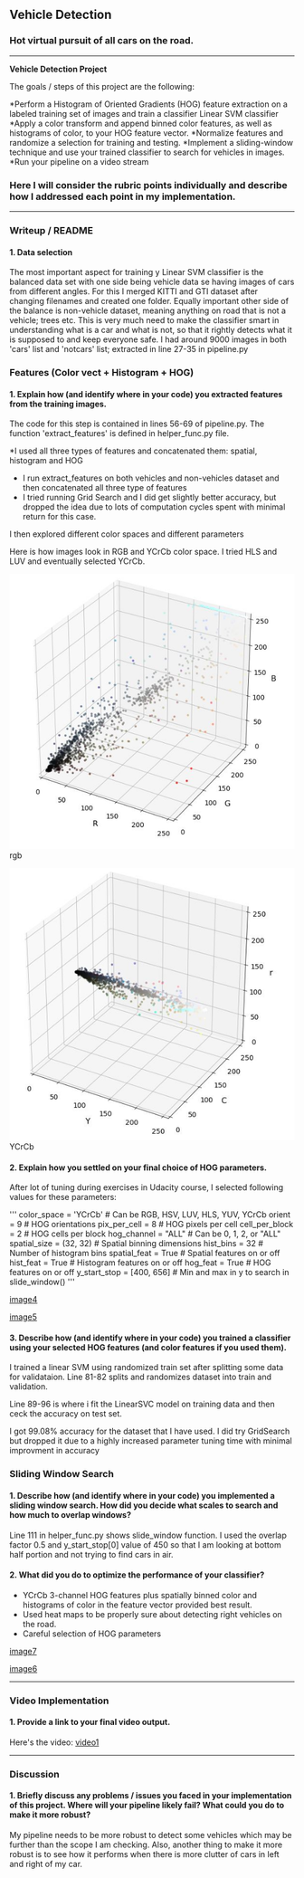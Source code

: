 ## Vehicle Detection
### Hot virtual pursuit of all cars on the road. 

---

**Vehicle Detection Project**

The goals / steps of this project are the following:

*Perform a Histogram of Oriented Gradients (HOG) feature extraction on a labeled training set of images and train a classifier Linear SVM classifier
*Apply a color transform and append binned color features, as well as histograms of color, to your HOG feature vector.
*Normalize features and randomize a selection for training and testing.
*Implement a sliding-window technique and use your trained classifier to search for vehicles in images.
*Run your pipeline on a video stream


[//]: # (Image References)
[image2]: ./images/image-2.JPG
[image3]: ./images/image-3.JPG
[image4]: ./images/image-4.JPG
[image5]: ./images/image-5.JPG
[image6]: ./images/image-6.JPG
[image7]: ./images/image-7.JPG
[video1]: ./tracked_project_video.mp4


### Here I will consider the rubric points individually and describe how I addressed each point in my implementation.  

---
### Writeup / README

#### 1. Data selection

The most important aspect for training y Linear SVM classifier is the balanced data set with one side being vehicle data se having images of cars from different angles. For this I merged KITTI and GTI dataset after changing filenames and created one folder. Equally important other side of the balance is non-vehicle dataset, meaning anything on road that is not a vehicle; trees etc. This is very much need to make the classifier smart in understanding what is a car and what is not, so that it rightly detects what it is supposed to and keep everyone safe. I had around 9000 images in both 'cars' list and 'notcars' list; extracted in line 27-35 in pipeline.py

### Features (Color vect + Histogram + HOG)

#### 1. Explain how (and identify where in your code) you extracted features from the training images.

The code for this step is contained in lines 56-69 of pipeline.py. The function 'extract_features' is defined in helper_func.py file. 

*I used all three types of features and concatenated them: spatial, histogram and HOG
* I run extract_features on both vehicles and non-vehicles dataset and then concatenated all three type of features
* I tried running Grid Search and I did get slightly better accuracy, but dropped the idea due to lots of computation cycles spent with minimal return for this case. 

I then explored different color spaces and different parameters 

Here is how images look in RGB and YCrCb color space. I tried HLS and LUV and eventually selected YCrCb. 

![image2]
rgb

![image3]
YCrCb


#### 2. Explain how you settled on your final choice of HOG parameters.

After lot of tuning during exercises in Udacity course, I selected following values for these parameters:

'''
color_space = 'YCrCb' # Can be RGB, HSV, LUV, HLS, YUV, YCrCb
orient = 9  # HOG orientations
pix_per_cell = 8 # HOG pixels per cell
cell_per_block = 2 # HOG cells per block
hog_channel = "ALL" # Can be 0, 1, 2, or "ALL"
spatial_size = (32, 32) # Spatial binning dimensions
hist_bins = 32    # Number of histogram bins
spatial_feat = True # Spatial features on or off
hist_feat = True # Histogram features on or off
hog_feat = True # HOG features on or off
y_start_stop = [400, 656] # Min and max in y to search in slide_window()
'''

[image4]



[image5]



#### 3. Describe how (and identify where in your code) you trained a classifier using your selected HOG features (and color features if you used them).

I trained a linear SVM using randomized train set after splitting some data for validataion. Line 81-82 splits and randomizes dataset into train and validation. 

Line 89-96 is where i fit the LinearSVC model on training data and then ceck the accuracy on test set. 

I got 99.08% accuracy for the dataset that I have used.  I did try GridSearch but dropped it due to a highly increased parameter tuning time with minimal improvment in accuracy 


### Sliding Window Search

#### 1. Describe how (and identify where in your code) you implemented a sliding window search.  How did you decide what scales to search and how much to overlap windows?

Line 111 in helper_func.py shows slide_window function. I used the overlap factor 0.5 and y_start_stop[0] value of 450 so that I am looking at bottom half portion and not trying to find cars in air. 

#### 2. What did you do to optimize the performance of your classifier?

* YCrCb 3-channel HOG features plus spatially binned color and histograms of color in the feature vector provided best result.
* Used heat maps to be properly sure about detecting right vehicles on the road. 
* Careful selection of HOG parameters 

[image7]



[image6]


---

### Video Implementation

#### 1. Provide a link to your final video output.  

Here's the video: [video1](./tracked_project_video.mp4)



---

### Discussion

#### 1. Briefly discuss any problems / issues you faced in your implementation of this project.  Where will your pipeline likely fail?  What could you do to make it more robust?

My pipeline needs to be more robust to detect some vehicles which may be further than the scope I am checking. Also, another thing to make it more robust is to see how it performs when there is more clutter of cars in left and right of my car. 

